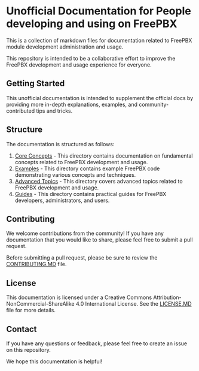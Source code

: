 # Unofficial Documentation for People developing and using on FreePBX

This is a collection of markdown files for documentation related to FreePBX module development administration and usage.

This repository is intended to be a collaborative effort to improve the FreePBX development and usage experience for everyone.

## Getting Started

This unofficial documentation is intended to supplement the official docs by providing more in-depth explanations, examples, and community-contributed tips and tricks.

## Structure

The documentation is structured as follows:

1. [Core Concepts](Core%20Concepts/README.MD) - This directory contains documentation on fundamental concepts related to FreePBX development and usage.
2. [Examples](Examples/README.MD) - This directory contains example FreePBX code demonstrating various concepts and techniques.
3. [Advanced Topics](Advanced%20Topics/README.MD) - This directory covers advanced topics related to FreePBX development and usage.
4. [Guides](Guides/README.MD) - This directory contains practical guides for FreePBX developers, administrators, and users.

## Contributing

We welcome contributions from the community! If you have any documentation that you would like to share, please feel free to submit a pull request.

Before submitting a pull request, please be sure to review the [CONTRIBUTING.MD](CONTRIBUTING.MD) file.

## License

This documentation is licensed under a Creative Commons Attribution-NonCommercial-ShareAlike 4.0 International License. See the [LICENSE.MD](LICENSE.MD) file for more details.

## Contact

If you have any questions or feedback, please feel free to create an issue on this repository.

We hope this documentation is helpful!
